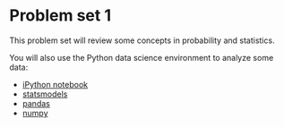 Problem set 1
=============

This problem set will review some concepts in probability and statistics.

You will also use the Python data science environment to analyze some data:

- [iPython notebook](ipython.org/notebook.html)
- [statsmodels](statsmodels.sourceforge.net)
- [pandas](pandas.pydata.org)
- [numpy](www.numpy.org)